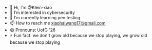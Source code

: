 - 👋 Hi, I’m @Klein-xiao
- 👀 I’m interested in cybersecurity
- 🌱 I’m currently learning pen testing
- 📫 How to reach me xiaohaiwang17@gmail.com
- 😄 Pronouns: UofG '26
- ⚡ Fun fact: we don't grow old because we stop playing, we grow old because we stop playing

<!---
Klein-xiao/Klein-xiao is a ✨ special ✨ repository because its `README.md` (this file) appears on your GitHub profile.
You can click the Preview link to take a look at your changes.
--->

